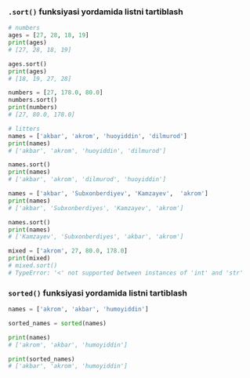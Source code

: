 ### `.sort()` funksiyasi yordamida listni tartiblash

```python
# numbers
ages = [27, 28, 18, 19]
print(ages)
# [27, 28, 18, 19]

ages.sort()
print(ages)
# [18, 19, 27, 28]

numbers = [27, 178.0, 80.0]
numbers.sort()
print(numbers)
# [27, 80.0, 178.0]
```

```python
# litters
names = ['akbar', 'akrom', 'huoyiddin', 'dilmurod']
print(names)
# ['akbar', 'akrom', 'huoyiddin', 'dilmurod']

names.sort()
print(names)
# ['akbar', 'akrom', 'dilmurod', 'huoyiddin']

names = ['akbar', 'Subxonberdiyev', 'Kamzayev',  'akrom']
print(names)
# ['akbar', 'Subxonberdiyes', 'Kamzayev', 'akrom']

names.sort()
print(names)
# ['Kamzayev', 'Subxonberdiyes', 'akbar', 'akrom']

```

```python
mixed = ['akrom', 27, 80.0, 178.0]
print(mixed)
# mixed.sort()
# TypeError: '<' not supported between instances of 'int' and 'str'
```

### `sorted()` funksiyasi yordamida listni tartiblash

```python
names = ['akrom', 'akbar', 'humoyiddin']

sorted_names = sorted(names)

print(names)
# ['akrom', 'akbar', 'humoyiddin']

print(sorted_names)
# ['akbar', 'akrom', 'humoyiddin']
```

